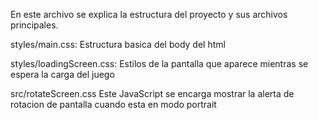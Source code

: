 En este archivo se explica la estructura del proyecto y sus archivos principales.

styles/main.css:
    Estructura basica del body del html

styles/loadingScreen.css:
    Estilos de la pantalla que aparece mientras se espera la carga del juego

src/rotateScreen.css
    Este JavaScript se encarga mostrar la alerta de rotacion de pantalla cuando esta en modo portrait